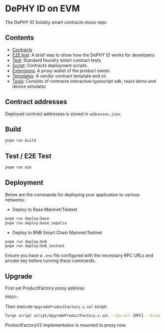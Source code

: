 # DePHY ID on EVM

The DePHY ID Solidity smart contracts mono repo

## Contents

- [Contracts](./contracts)
- [E2E test](./e2e):
  A brief way to show how the DePHY ID works for developers
- [Test](./test/):
  Standard foundry smart contract tests.
- [Script](./script/):
  Contracts deployment scripts.
- [Extensions](./extensions/):
  A proxy wallet of the product owner.
- [Templates](./templates/):
  A vendor contract template and cli.
- [Tools](./tools/):
  Consists of contracts interactive typescript sdk, react demo and device simulator.

## Contract addresses

Deployed contract addresses is stored in `addresses.json`.

## Build

```bash
pnpm run build
```

## Test / E2E Test

```bash
pnpm run e2e
```

## Deployment

Below are the commands for deploying your application to various networks:

- Deploy to Base Mainnet/Testnet

```bash
pnpm run deploy:base
pnpm run deploy:base_sepolia
```

- Deploy to BNB Smart Chain Mainnet/Testnet

```bash
pnpm run deploy:bnb
pnpm run deploy:bnb_testnet
```

Ensure you have a `.env` file configured with the necessary RPC URLs and private key before running these commands.

## Upgrade

First set ProductFactory proxy address:

```bash
PROXY=
```

Then execute `UpgradeProductFactory.s.sol` script:

```bash
forge script script/UpgradeProductFactory.s.sol --rpc-url {RPC} --broadcast
```

ProductFactoryV2 implementation is mounted to proxy now.

